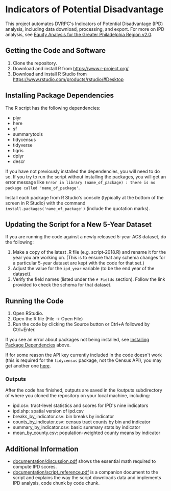 # Indicators of Potential Disadvantage

This project automates DVRPC's Indicators of Potential Disadvantage (IPD) analysis, including data download, processing, and export. For more on IPD analysis, see [Equity Analysis for the Greater Philadelphia Region v2.0](https://www.dvrpc.org/webmaps/ipd/).

## Getting the Code and Software

1. Clone the repository. 
2. Download and install R from https://www.r-project.org/
3. Download and install R Studio from https://www.rstudio.com/products/rstudio/#Desktop

## Installing Package Dependencies 

The R script has the following dependencies: 

- plyr
- here
- sf
- summarytools
- tidycensus
- tidyverse
- tigris
- dplyr
- descr

If you have not previously installed the dependencies, you will need to do so. If you try to run the script without installing the packages, you will get an error message like 
`Error in library (name_of_package) : there is no package called 'name_of_package'`.

Install each package from R Studio's console (typically at the bottom of the screen in R Studio) with the command  `install.packages('name_of_package')` (include the quotation marks). 

## Updating the Script for a New 5-Year Dataset

If you are running the code against a newly released 5-year ACS dataset, do the following:

1. Make a copy of the latest .R file (e.g. script-2018.R) and rename it for the year you are working on. (This is to ensure that any schema changes for a particular 5-year dataset are kept with the code for that set.)
2. Adjust the value for the `ipd_year` variable (to be the end year of the dataset).
3. Verify the field names (listed under the `# Fields` section). Follow the link provided to check the schema for that dataset.

## Running the Code

1. Open RStudio. 
2. Open the R file (File -> Open File)
3. Run the code by clicking the Source button or Ctrl+A followed by Ctrl+Enter. 
 
If you see an error about packages not being installed, see [Installing Package Dependencies](#installing-package-dependencies) above. 

If for some reason the API key currently included in the code doesn't work (this is required for the `tidycensus` package, not the Census API), you may get another one [here](https://api.census.gov/data/key_signup.html).

### Outputs 

After the code has finished, outputs are saved in the /outputs subdirectory of where you cloned the repository on your local machine, including:
- ipd.csv: tract-level statistics and scores for IPD's nine indicators
- ipd.shp: spatial version of ipd.csv
- breaks_by_indicator.csv: bin breaks by indicator
- counts_by_indicator.csv: census tract counts by bin and indicator
- summary_by_indicator.csv: basic summary stats by indicator
- mean_by_county.csv: population-weighted county means by indicator

## Additional Information
- [documentation/discussion.pdf](https://github.com/dvrpc/ipd/blob/master/documentation/discussion.pdf) shows the essential math required to compute IPD scores. 
- [documentation/script_reference.pdf](https://github.com/dvrpc/ipd/blob/master/documentation/script_reference.pdf) is a companion document to the script and explains the way the script downloads data and implements IPD analysis, code chunk by code chunk.
